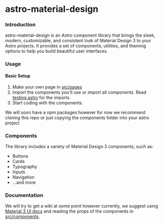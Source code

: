 # astro-material-design
### Introduction
astro-material-design is an Astro component library that brings the sleek, modern, customizable, and consistent look of Material Design 3 to your Astro projects. It provides a set of components, utilities, and theming options to help you build beautiful user interfaces.

### Usage
#### Basic Setup
1. Make your own page in [src/pages](src/pages)
2. Import the components you'll use or import all components. Read [testing.astro](src/pages/testing.astro) for the imports.
3. Start coding with the components.

We will soon have a npm packages however for now we recommend cloning this repo or just copying the components folder into your astro project

### Components
The library includes a variety of Material Design 3 components, such as:

- Buttons
- Cards
- Typography
- Inputs
- Navigation
- ...and more

### Documentation
We will try to get a wiki at some point however currently, we suggest using [Material 3 UI docs](https://m3.material.io) and reading the props of the components in [src/components](src/components).
